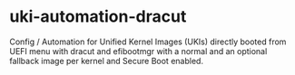 # uki-automation-dracut
Config / Automation for Unified Kernel Images (UKIs) directly booted from UEFI menu with dracut and efibootmgr with a normal 
and an optional fallback image per kernel and Secure Boot enabled.
